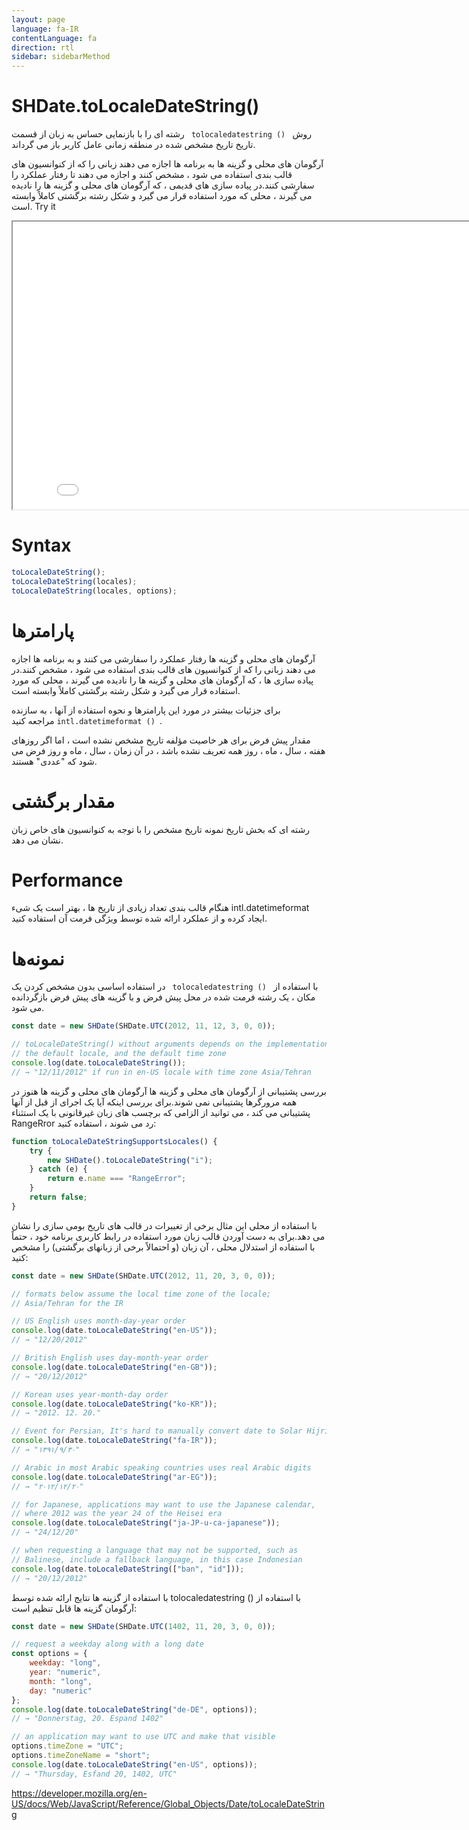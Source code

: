 ```yaml
---
layout: page
language: fa-IR
contentLanguage: fa
direction: rtl
sidebar: sidebarMethod
---
```


# SHDate.toLocaleDateString()

روش <code dir = "ltr"> tolocaledatestring () </code> رشته ای را با بازنمایی حساس به زبان از قسمت تاریخ تاریخ مشخص شده در منطقه زمانی عامل کاربر باز می گرداند.

آرگومان های محلی و گزینه ها به برنامه ها اجازه می دهند زبانی را که از کنوانسیون های قالب بندی استفاده می شود ، مشخص کنند و اجازه می دهند تا رفتار عملکرد را سفارشی کنند.در پیاده سازی های قدیمی ، که آرگومان های محلی و گزینه ها را نادیده می گیرند ، محلی که مورد استفاده قرار می گیرد و شکل رشته برگشتی کاملاً وابسته است.
Try it

<iframe style="width: 830px; height: 460px;" src="/SHDateTime-js/examples/live.html?function=toLocaleDateString" title="MDN Web Docs Interactive Example" loading="lazy"></iframe>
<br/>

# Syntax

```js
toLocaleDateString();
toLocaleDateString(locales);
toLocaleDateString(locales, options);
```

# پارامترها

آرگومان های محلی و گزینه ها رفتار عملکرد را سفارشی می کنند و به برنامه ها اجازه می دهند زبانی را که از کنوانسیون های قالب بندی استفاده می شود ، مشخص کنند.در پیاده سازی ها ، که آرگومان های محلی و گزینه ها را نادیده می گیرند ، محلی که مورد استفاده قرار می گیرد و شکل رشته برگشتی کاملاً وابسته است.

برای جزئیات بیشتر در مورد این پارامترها و نحوه استفاده از آنها ، به سازنده <code dir = "ltr"> intl.datetimeformat () </code> مراجعه کنید.

مقدار پیش فرض برای هر خاصیت مؤلفه تاریخ مشخص نشده است ، اما اگر روزهای هفته ، سال ، ماه ، روز همه تعریف نشده باشد ، در آن زمان ، سال ، ماه و روز فرض می شود که "عددی" هستند.

# مقدار برگشتی

رشته ای که بخش تاریخ نمونه تاریخ مشخص را با توجه به کنوانسیون های خاص زبان نشان می دهد.

# Performance

هنگام قالب بندی تعداد زیادی از تاریخ ها ، بهتر است یک شیء intl.datetimeformat ایجاد کرده و از عملکرد ارائه شده توسط ویژگی فرمت آن استفاده کنید.

# نمونه‌ها

با استفاده از <code dir = "ltr"> tolocaledatestring () </code>
در استفاده اساسی بدون مشخص کردن یک مکان ، یک رشته فرمت شده در محل پیش فرض و با گزینه های پیش فرض بازگردانده می شود.

```js
const date = new SHDate(SHDate.UTC(2012, 11, 12, 3, 0, 0));

// toLocaleDateString() without arguments depends on the implementation,
// the default locale, and the default time zone
console.log(date.toLocaleDateString());
// → "12/11/2012" if run in en-US locale with time zone Asia/Tehran
```

بررسی پشتیبانی از آرگومان های محلی و گزینه ها
آرگومان های محلی و گزینه ها هنوز در همه مرورگرها پشتیبانی نمی شوند.برای بررسی اینکه آیا یک اجرای از قبل از آنها پشتیبانی می کند ، می توانید از الزامی که برچسب های زبان غیرقانونی با یک استثناء RangeRror رد می شوند ، استفاده کنید:

```js
function toLocaleDateStringSupportsLocales() {
	try {
		new SHDate().toLocaleDateString("i");
	} catch (e) {
		return e.name === "RangeError";
	}
	return false;
}
```

با استفاده از محلی
این مثال برخی از تغییرات در قالب های تاریخ بومی سازی را نشان می دهد.برای به دست آوردن قالب زبان مورد استفاده در رابط کاربری برنامه خود ، حتماً با استفاده از استدلال محلی ، آن زبان (و احتمالاً برخی از زبانهای برگشتی) را مشخص کنید:

```js
const date = new SHDate(SHDate.UTC(2012, 11, 20, 3, 0, 0));

// formats below assume the local time zone of the locale;
// Asia/Tehran for the IR

// US English uses month-day-year order
console.log(date.toLocaleDateString("en-US"));
// → "12/20/2012"

// British English uses day-month-year order
console.log(date.toLocaleDateString("en-GB"));
// → "20/12/2012"

// Korean uses year-month-day order
console.log(date.toLocaleDateString("ko-KR"));
// → "2012. 12. 20."

// Event for Persian, It's hard to manually convert date to Solar Hijri
console.log(date.toLocaleDateString("fa-IR"));
// → "۱۳۹۱/۹/۳۰"

// Arabic in most Arabic speaking countries uses real Arabic digits
console.log(date.toLocaleDateString("ar-EG"));
// → "٢٠‏/١٢‏/٢٠١٢"

// for Japanese, applications may want to use the Japanese calendar,
// where 2012 was the year 24 of the Heisei era
console.log(date.toLocaleDateString("ja-JP-u-ca-japanese"));
// → "24/12/20"

// when requesting a language that may not be supported, such as
// Balinese, include a fallback language, in this case Indonesian
console.log(date.toLocaleDateString(["ban", "id"]));
// → "20/12/2012"
```

با استفاده از گزینه ها
نتایج ارائه شده توسط tolocaledatestring () با استفاده از آرگومان گزینه ها قابل تنظیم است:

```js
const date = new SHDate(SHDate.UTC(1402, 11, 20, 3, 0, 0));

// request a weekday along with a long date
const options = {
	weekday: "long",
	year: "numeric",
	month: "long",
	day: "numeric"
};
console.log(date.toLocaleDateString("de-DE", options));
// → "Donnerstag, 20. Espand 1402"

// an application may want to use UTC and make that visible
options.timeZone = "UTC";
options.timeZoneName = "short";
console.log(date.toLocaleDateString("en-US", options));
// → "Thursday, Esfand 20, 1402, UTC"
```

https://developer.mozilla.org/en-US/docs/Web/JavaScript/Reference/Global_Objects/Date/toLocaleDateString

```

```
